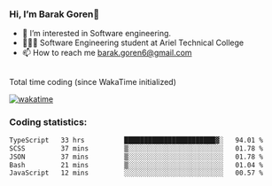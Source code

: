 ###  Hi, I’m Barak Goren👋
- 👀 I’m interested in Software engineering.
- 👨🏼‍🎓 Software Engineering student at Ariel Technical College
- 📫 How to reach me barak.goren6@gmail.com
##
Total time coding (since WakaTime initialized)

[![wakatime](https://wakatime.com/badge/user/5cc5ec80-a806-4ca2-a704-db29274e48cd.svg)](https://wakatime.com/@5cc5ec80-a806-4ca2-a704-db29274e48cd)

   
### Coding statistics:

<!--START_SECTION:waka-->

```txt
TypeScript   33 hrs          ███████████████████████▓░   94.01 %
SCSS         37 mins         ▒░░░░░░░░░░░░░░░░░░░░░░░░   01.78 %
JSON         37 mins         ▒░░░░░░░░░░░░░░░░░░░░░░░░   01.78 %
Bash         21 mins         ▒░░░░░░░░░░░░░░░░░░░░░░░░   01.04 %
JavaScript   12 mins         ░░░░░░░░░░░░░░░░░░░░░░░░░   00.57 %
```

<!--END_SECTION:waka-->

<!---
barakgoren/barakgoren is a ✨ special ✨ repository because its `README.md` (this file) appears on your GitHub profile.
You can click the Preview link to take a look at your changes.
--->
